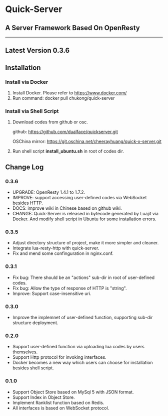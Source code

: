 # Quick-Server
## A Server Framework Based On OpenResty

---
## Latest Version 0.3.6

## Installation

### Install via Docker

1. Install Docker. Please refer to https://www.docker.com/
2. Run command: docker pull chukong/quick-server

### Install via Shell Script

1. Download codes from github or osc.

   github:
   https://github.com/dualface/quickserver.git
   
   OSChina mirror:
   https://git.oschina.net/cheerayhuang/quick-x-server.git
   
2. Run shell script **install_ubuntu.sh** in root of codes dir.

## Change Log

### 0.3.6

- UPGRADE: OpenResty 1.4.1 to 1.7.2. 
- IMPROVE: support accessing user-defined codes via WebSocket besides HTTP.
- DOCS: improve wiki in Chinese based on github wiki.
- CHANGE:  Quick-Server is released in bytecode generated by Luajit via Docker. And modify shell script in Ubuntu for some installation errors.

### 0.3.5

- Adjust directory structure of project, make it more simpler and cleaner.
- Integrate lua-resty-http with quick-server. 
- Fix and mend some confinguration in nginx.conf.

### 0.3.1
- Fix bug: There should be an "actions" sub-dir in root of user-defined codes.  
- Fix bug: Allow the type of response of HTTP is "string".
- Improve: Support case-insensitive uri.

### 0.3.0
- Improve the implemnet of user-defined function, supporting sub-dir structure deployment.

### 0.2.0
- Support user-defined function via uploading lua codes by users themselves.
- Support Http protocol for invoking interfaces. 
- Docker becomes a new way which users can choose for installation besides shell script. 

### 0.1.0
- Support Object Store based on MySql 5 with JSON format.
- Support Index in Object Store.
- Implement Ranklist function based on Redis. 
- All interfaces is based on WebSocket protocol.





